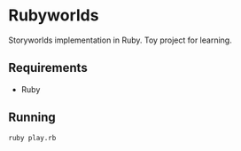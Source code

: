 # Rubyworlds

Storyworlds implementation in Ruby. Toy project for learning.

## Requirements

 - Ruby

## Running

```
ruby play.rb
```
